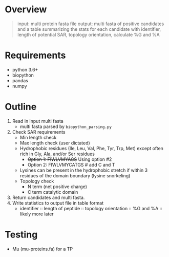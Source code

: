 # Overview
> input: multi protein fasta file
> output: multi fasta of positive candidates and a table summarizing the stats for each candidate with identifier, length of potential SAR, topology orientation, calculate %G and %A

# Requirements
* python 3.6+
* biopython
* pandas
* numpy

# Outline
1. Read in input multi fasta
    * multi fasta parsed by `biopython_parsing.py`
2. Check SAR requirements
    * Min length check
    * Max length check (user dictated)
    * Hydrophobic residues (Ile, Leu, Val, Phe, Tyr, Trp, Met) except often rich in Gly, Ala, and/or Ser residues
        * <s>Option 1: FIWLVMYAGS</s> Using option #2
        * Option 2: FIWLVMYCATGS # add C and T
    * Lysines can be present in the hydrophobic stretch if within 3 residues of the domain boundary (lysine snorkeling)
    * Topology check
        * N term (net positive charge)
        * C term catalytic domain
3. Return candidates and multi fasta.
4. Write statistics to output file in table format
    * identifier :: length of peptide :: topology orientation :: %G and %A :: likely more later

# Testing
* Mu (mu-proteins.fa) for a TP